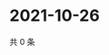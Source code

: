 # 2021-10-26

共 0 条

<!-- BEGIN WEIBO -->
<!-- 最后更新时间 Tue Oct 26 2021 23:01:00 GMT+0800 (China Standard Time) -->

<!-- END WEIBO -->
